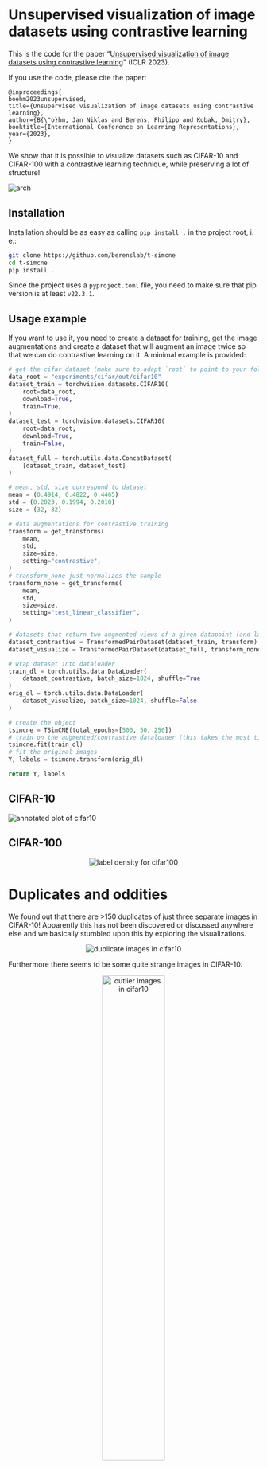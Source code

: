 # Unsupervised visualization of image datasets using contrastive learning

This is the code for the paper “[Unsupervised visualization of image datasets using contrastive learning](https://arxiv.org/abs/2210.09879)” (ICLR 2023).

If you use the code, please cite the paper:
```
@inproceedings{
boehm2023unsupervised,
title={Unsupervised visualization of image datasets using contrastive learning},
author={B{\"o}hm, Jan Niklas and Berens, Philipp and Kobak, Dmitry},
booktitle={International Conference on Learning Representations},
year={2023},
}
```

We show that it is possible to visualize datasets such as CIFAR-10 and CIFAR-100 with a contrastive learning technique, while preserving a lot of structure!

![arch](figures/arch.pdf.png "Subcluster structure in CIFAR-10")

## Installation

Installation should be as easy as calling `pip install .` in the project root, i. e.:

```bash
git clone https://github.com/berenslab/t-simcne
cd t-simcne
pip install .
```

Since the project uses a `pyproject.toml` file, you need to make sure that pip  version is at least `v22.3.1`.


## Usage example

If you want to use it, you need to create a dataset for training, get the image augmentations and create a dataset that will augment an image twice so that we can do contrastive learning on it.  A minimal example is provided:

```python
# get the cifar dataset (make sure to adapt `root` to point to your folder
data_root = "experiments/cifar/out/cifar10"
dataset_train = torchvision.datasets.CIFAR10(
    root=data_root,
    download=True,
    train=True,
)
dataset_test = torchvision.datasets.CIFAR10(
    root=data_root,
    download=True,
    train=False,
)
dataset_full = torch.utils.data.ConcatDataset(
    [dataset_train, dataset_test]
)

# mean, std, size correspond to dataset
mean = (0.4914, 0.4822, 0.4465)
std = (0.2023, 0.1994, 0.2010)
size = (32, 32)

# data augmentations for contrastive training
transform = get_transforms(
    mean,
    std,
    size=size,
    setting="contrastive",
)
# transform_none just normalizes the sample
transform_none = get_transforms(
    mean,
    std,
    size=size,
    setting="test_linear_classifier",
)

# datasets that return two augmented views of a given datapoint (and label)
dataset_contrastive = TransformedPairDataset(dataset_train, transform)
dataset_visualize = TransformedPairDataset(dataset_full, transform_none)

# wrap dataset into dataloader
train_dl = torch.utils.data.DataLoader(
    dataset_contrastive, batch_size=1024, shuffle=True
)
orig_dl = torch.utils.data.DataLoader(
    dataset_visualize, batch_size=1024, shuffle=False
)

# create the object
tsimcne = TSimCNE(total_epochs=[500, 50, 250])
# train on the augmented/contrastive dataloader (this takes the most time)
tsimcne.fit(train_dl)
# fit the original images
Y, labels = tsimcne.transform(orig_dl)

return Y, labels
```

## CIFAR-10

![annotated plot of cifar10](figures/cifar.annotated.pdf.png
"Subcluster structure in CIFAR-10")
## CIFAR-100

<p align="center">
<img alt="label density for cifar100" src="figures/cifar100.labels.pdf.png">
</p>

# Duplicates and oddities

We found out that there are >150 duplicates of just three separate images in CIFAR-10!  Apparently this has not been discovered or discussed anywhere else and we basically stumbled upon this by exploring the visualizations.

<p align="center">
<img alt="duplicate images in cifar10" src="figures/cifar.duplicates.pdf.png">
</p>

Furthermore there seems to be some quite strange images in CIFAR-10:

<p align="center">
<img width="50%" alt="outlier images in cifar10" src="figures/cifar.outliers.png">
</p>

And finally, there is a whole class of flatfishes, that seem to be misplaces, but they actually consist of caught flatfishes along with fishermen.

<p align="center">
<img alt="flatfish images in cifar10" src="figures/cifar100.flatfish.pdf.png">
</p>

# Implementation

The code lies in `cnexp/` and it should be possible to install everything with `pip install -e .` at least that is how I installed this package.

The figures are in `figures/` and have been created with the script files ending in `.do` in `media/`.  If you want to reproduce those figures you need to use `redo` and change some variables in `redo.py` so that it runs.  And you probably want an available GPU/GPU cluster.

